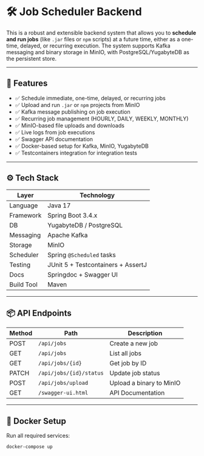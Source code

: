 # 🛠️ Job Scheduler Backend

This is a robust and extensible backend system that allows you to **schedule and run jobs** (like `.jar` files or `npm` scripts) at a future time, either as a one-time, delayed, or recurring execution. The system supports Kafka messaging and binary storage in MinIO, with PostgreSQL/YugabyteDB as the persistent store.

---

## 🚀 Features

- ✅ Schedule immediate, one-time, delayed, or recurring jobs
- ✅ Upload and run `.jar` or `npm` projects from MinIO
- ✅ Kafka message publishing on job execution
- ✅ Recurring job management (HOURLY, DAILY, WEEKLY, MONTHLY)
- ✅ MinIO-based file uploads and downloads
- ✅ Live logs from job executions
- ✅ Swagger API documentation
- ✅ Docker-based setup for Kafka, MinIO, YugabyteDB
- ✅ Testcontainers integration for integration tests

---

## ⚙️ Tech Stack

| Layer      | Technology                          |
|------------|--------------------------------------|
| Language   | Java 17                              |
| Framework  | Spring Boot 3.4.x                    |
| DB         | YugabyteDB / PostgreSQL              |
| Messaging  | Apache Kafka                         |
| Storage    | MinIO                                |
| Scheduler  | Spring `@Scheduled` tasks            |
| Testing    | JUnit 5 + Testcontainers + AssertJ   |
| Docs       | Springdoc + Swagger UI               |
| Build Tool | Maven                                |

---

## 📦 API Endpoints

| Method | Path                       | Description                   |
|--------|----------------------------|-------------------------------|
| POST   | `/api/jobs`               | Create a new job              |
| GET    | `/api/jobs`               | List all jobs                 |
| GET    | `/api/jobs/{id}`          | Get job by ID                 |
| PATCH  | `/api/jobs/{id}/status`   | Update job status             |
| POST   | `/api/jobs/upload`        | Upload a binary to MinIO      |
| GET    | `/swagger-ui.html`        | API Documentation             |

---

## 🐳 Docker Setup

Run all required services:

```bash
docker-compose up
